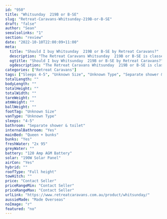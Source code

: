 ```yaml
---
id: "950"
title: "Whitsunday  219B or B-SE"
slug: "Retreat-Caravans-Whitsunday-219B-or-B-SE"
draft: "false"
author: "Sean"
seealsolinks: "1"
section: "review"
date: "2022-10-10T22:00:09+11:00"
meta:
  title: "Should I buy Whitsunday  219B or B-SE by Retreat Caravans?"
  description: "The Retreat Caravans Whitsunday  219B or B-SE is classed as Unknown Type, and sleeps 4-5 people. It is Made Overseas and comes in at Unknown Size. It generally has Separate shower & toilet."
  ogtitle: "Should I buy Whitsunday  219B or B-SE by Retreat Caravans?"
  ogdescription: "The Retreat Caravans Whitsunday  219B or B-SE is classed as Unknown Type, and sleeps 4-5 people. It is Made Overseas and comes in at Unknown Size. It generally has Separate shower & toilet."
categories: ["Retreat Caravans"]
tags: ["Sleeps 4-5", "Unknown Size", "Unknown Type", "Separate shower & toilet", "Full height", "Price Unknown", "Made Overseas"]
totalLength: ""
bodyLength: ""
totalHeight: ""
totalWidth: ""
tareWeight: ""
atmWeight: ""
ballWeight: ""
footTag: "Unknown Size"
vanType: "Unknown Type"
sleeps: "4-5"
bathroom: "Separate shower & toilet"
internalBathroom: "Yes"
mainBed: "Queen + bunks"
bunks: "Yes"
freshWater: "2x 95"
greyWater: ""
battery: "120 Amp AGM Battery"
solar: "190W Solar Panel"
airCon: "Yes"
hybrid: ""
roofType: "Full height"
towHitch: ""
price: "Contact Seller"
priceRangeMin: "Contact Seller"
priceRangeMax: "Contact Seller"
urlLink: "https://www.retreatcaravans.com.au/product/whitsunday/"
aussieMade: "Made Overseas"
noImage: "r"
featured: "no"
---
```

